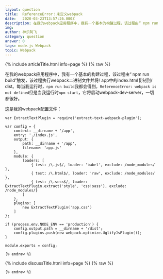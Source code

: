 ```yaml
---
layout: question
title:  ReferenceError：未定义webpack
date:   2020-03-23T13:57:26.000Z
description: 在我的webpack应用程序中，我有一个基本的构建过程，该过程由“ npm run build”触发，该过程执行webpack二进制文件并将/ app中的...
img: 
author: 神乐阿飞
category: question
answer: 0
tags: node.js Webpack
topic: Webpack
---
```

<div class="article-root">
  <div class="article">
    {% include articleTitle.html info=page %}
    {% raw %}
    <div class="article-content"><p><font style="vertical-align: inherit;"><font style="vertical-align: inherit;">在我的webpack应用程序中，我有一个基本的构建过程，该过程由“ npm run build”触发，该过程执行webpack二进制文件并将/ app中的index.html复制到/ dist。</font><font style="vertical-align: inherit;">每当我运行时，</font></font><code>npm run build</code><font style="vertical-align: inherit;"><font style="vertical-align: inherit;">我都会得到，</font></font><code>ReferenceError: webpack is not defined</code><font style="vertical-align: inherit;"><font style="vertical-align: inherit;">但是当我运行时</font></font><code>npm start</code><font style="vertical-align: inherit;"><font style="vertical-align: inherit;">，它将启动webpack-dev-server，一切都很好。</font></font></p>

<p><font style="vertical-align: inherit;"><font style="vertical-align: inherit;">这是我的webpack配置文件：</font></font></p>

<pre><code>var ExtractTextPlugin = require('extract-text-webpack-plugin');<font></font>
<font></font>
var config = {<font></font>
    context: __dirname + '/app',<font></font>
    entry: './index.js',<font></font>
    output: {<font></font>
        path: __dirname + '/app',<font></font>
        filename: 'app.js'<font></font>
    },<font></font>
    module: {<font></font>
        loaders: [<font></font>
            { test: /\.js$/, loader: 'babel', exclude: /node_modules/ },<font></font>
            { test: /\.html$/, loader: 'raw', exclude: /node_modules/ },<font></font>
            { test: /\.scss$/, loader: ExtractTextPlugin.extract('style', 'css!sass'), exclude: /node_modules/}<font></font>
        ]<font></font>
    },<font></font>
    plugins: [<font></font>
        new ExtractTextPlugin('app.css')<font></font>
    ]<font></font>
};<font></font>
<font></font>
if (process.env.NODE_ENV == 'production') {<font></font>
    config.output.path = __dirname + '/dist';<font></font>
    config.plugins.push(new webpack.optimize.UglifyJsPlugin());<font></font>
}<font></font>
<font></font>
module.exports = config;<font></font>
</code></pre></div>
    {% endraw %}
  </div>

  <div class="discuss-wrapper">
    {% include discussTitle.html info=page %}
    {% raw %}
    
    {% endraw %}
  </div>
<div>

